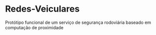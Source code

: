 # Redes-Veiculares
Protótipo funcional de um serviço de segurança rodoviária baseado em computação de proximidade
